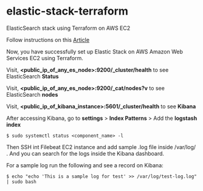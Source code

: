 # elastic-stack-terraform
ElasticSearch stack using Terraform on AWS EC2

Follow instructions on this [Article](https://scanskill.com/devops/terraform/elasticsearch-on-aws-ec2/)

Now, you have successfully set up Elastic Stack on AWS
Amazon Web Services
 EC2 using Terraform.

Visit, **<public_ip_of_any_es_node>:9200/_cluster/health** to see ElasticSearch **Status**

Visit, **<public_ip_of_any_es_node>:9200/_cat/nodes?v** to see ElasticSearch **nodes**

Visit, **<public_ip_of_kibana_instance>:5601/_cluster/health** to see **Kibana**

After accessing Kibana, go to **settings** > **Index Patterns** > Add the **logstash index**
```
$ sudo systemctl status <component_name> -l
```
Then SSH int Filebeat EC2 instance and add sample .log file inside /var/log/ . And you can search for the logs inside the Kibana dashboard.

For a sample log run the following and see a record on Kibana:
```
$ echo "echo 'This is a sample log for test' >> /var/log/test-log.log" | sudo bash
```
